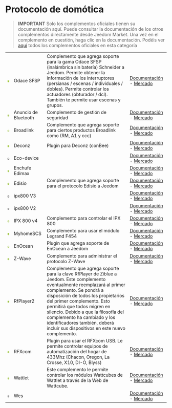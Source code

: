 
# Protocolo de domótica


>**IMPORTANT**
>Solo los complementos oficiales tienen su documentación aquí. Puede consultar la documentación de los otros complementos directamente desde Jeedom Market. Una vez en el complemento en cuestión, haga clic en la documentación.
>Podéis ver [aquí](https://market.jeedom.com/index.php?v=d&p=market&type=plugin&categorie=automation+protocol) todos los complementos oficiales en esta categoría


| | | | |
|--- | --- | --- | ---|
|<img src="beagle/beagle_icon.png" class="pluginLogo" width="100" />|Odace SFSP|Complemento que agrega soporte para la gama Odace SFSP (inalámbrica sin batería) Schneider a Jeedom. Permite obtener la información de los interruptores (persianas / escenas / individuales / dobles). Permite controlar los actuadores (obturador / dcl). También te permite usar escenas y grupos.|[Documentación](beagle/index.md) - [Mercado](https://market.jeedom.com/index.php?v=d&p=market_display&id=3917)|
|<img src="blea/blea_icon.png" class="pluginLogo" width="100" />|Anuncio de Bluetooth|Complemento de gestión de seguridad|[Documentación](blea/index.md) - [Mercado](https://market.jeedom.com/index.php?v=d&p=market_display&id=2554)|
|<img src="broadlink/broadlink_icon.png" class="pluginLogo" width="100" />|Broadlink|Complemento que agrega soporte para ciertos productos Broadlink como (RM, A1 y ccc)|[Documentación](broadlink/index.md) - [Mercado](https://market.jeedom.com/index.php?v=d&p=market_display&id=2699)|
|<img src="deconz/deconz_icon.png" class="pluginLogo" width="100" />|Deconz|Plugin para Deconz (conBee)|[Documentación](deconz/index.md) - [Mercado](https://market.jeedom.com/index.php?v=d&p=market_display&id=3610)|
|<img src="ecodevice/ecodevice_icon.png" class="pluginLogo" width="100" />|Eco-device||[Documentación](ecodevice/index.md) - [Mercado](https://market.jeedom.com/index.php?v=d&p=market_display&id=342)|
|<img src="edimaxplug/edimaxplug_icon.png" class="pluginLogo" width="100" />|Enchufe Edimax||[Documentación](edimaxplug/index.md) - [Mercado](https://market.jeedom.com/index.php?v=d&p=market_display&id=2455)|
|<img src="edisio/edisio_icon.png" class="pluginLogo" width="100" />|Edisio|Complemento que agrega soporte para el protocolo Edisio a Jeedom|[Documentación](edisio/index.md) - [Mercado](https://market.jeedom.com/index.php?v=d&p=market_display&id=1541)|
|<img src="ipx800/ipx800_icon.png" class="pluginLogo" width="100" />|ipx800 V3||[Documentación](ipx800/index.md) - [Mercado](https://market.jeedom.com/index.php?v=d&p=market_display&id=344)|
|<img src="ipx800v2/ipx800v2_icon.png" class="pluginLogo" width="100" />|ipx800 V2||[Documentación](ipx800v2/index.md) - [Mercado](https://market.jeedom.com/index.php?v=d&p=market_display&id=1194)|
|<img src="ipx800v4/ipx800v4_icon.png" class="pluginLogo" width="100" />|IPX 800 v4|Complemento para controlar el IPX 800|[Documentación](ipx800v4/index.md) - [Mercado](https://market.jeedom.com/index.php?v=d&p=market_display&id=2046)|
|<img src="myhomescs/myhomescs_icon.png" class="pluginLogo" width="100" />|MyhomeSCS|Complemento para usar el módulo Legrand F454|[Documentación](myhomescs/index.md) - [Mercado](https://market.jeedom.com/index.php?v=d&p=market_display&id=3107)|
|<img src="openenocean/openenocean_icon.png" class="pluginLogo" width="100" />|EnOcean|Plugin que agrega soporte de EnOcean a Jeedom|[Documentación](openenocean/index.md) - [Mercado](https://market.jeedom.com/index.php?v=d&p=market_display&id=2622)|
|<img src="openzwave/openzwave_icon.png" class="pluginLogo" width="100" />|Z-Wave|Complemento para administrar el protocolo Z-Wave|[Documentación](openzwave/index.md) - [Mercado](https://market.jeedom.com/index.php?v=d&p=market_display&id=185)|
|<img src="rfplayer2/rfplayer2_icon.png" class="pluginLogo" width="100" />|RfPlayer2|Complemento que agrega soporte para la clave RfPlayer de Ziblue a Jeedom. Este complemento eventualmente reemplazará al primer complemento. Se pondrá a disposición de todos los propietarios del primer complemento. Esto permitirá que todos migren en silencio. Debido a que la filosofía del complemento ha cambiado y los identificadores también, deberá incluir sus dispositivos en este nuevo complemento.|[Documentación](rfplayer2/index.md) - [Mercado](https://market.jeedom.com/index.php?v=d&p=market_display&id=3349)|
|<img src="rfxcom/rfxcom_icon.png" class="pluginLogo" width="100" />|RFXcom|Plugin para usar el RFXcom USB. Le permite controlar equipos de automatización del hogar de 433Mhz (Chacon, Oregon, La Crosse, X10, DI-O, Blyss)|[Documentación](rfxcom/index.md) - [Mercado](https://market.jeedom.com/index.php?v=d&p=market_display&id=52)|
|<img src="wattlet/wattlet_icon.png" class="pluginLogo" width="100" />|Wattlet|Este complemento le permite controlar los módulos Wattcubes de Wattlet a través de la Web de Wattcube.|[Documentación](wattlet/index.md) - [Mercado](https://market.jeedom.com/index.php?v=d&p=market_display&id=2600)|
|<img src="wes/wes_icon.png" class="pluginLogo" width="100" />|Wes||[Documentación](wes/index.md) - [Mercado](https://market.jeedom.com/index.php?v=d&p=market_display&id=1336)|
